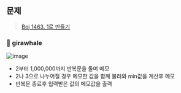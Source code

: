 ## 문제
> [Boj 1463. 1로 만들기](https://www.acmicpc.net/problem/1463)


### :whale: girawhale

![image](https://user-images.githubusercontent.com/48428699/95933719-37967080-0e0a-11eb-86d7-1077159c4216.png)


- 2부터 1,000,000까지 반복문을 돌며 메모
- 2나 3으로 나누어질 경우 메모한 값을 함께 불러와 min값을 계산후 메모
- 반복문 종료후 입력받은 값의 메모값을 출력